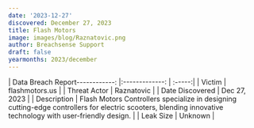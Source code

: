 ```yaml
---
date: '2023-12-27'
discovered: December 27, 2023
title: Flash Motors
image: images/blog/Raznatovic.png
author: Breachsense Support
draft: false
yearmonths: 2023/december
---
```


| Data Breach Report------------:     |:-------------:    | :-----:|
| Victim      | flashmotors.us      | 
| Threat Actor      | Raznatovic      | 
| Date Discovered      | Dec 27, 2023      | 
| Description      | Flash Motors Controllers specialize in designing cutting-edge controllers for electric scooters, blending innovative technology with user-friendly design.      | 
| Leak Size      | Unknown      | 

